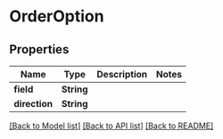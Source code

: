 # OrderOption

## Properties
Name | Type | Description | Notes
------------ | ------------- | ------------- | -------------
**field** | **String** |  | 
**direction** | **String** |  | 

[[Back to Model list]](../README.md#documentation-for-models) [[Back to API list]](../README.md#documentation-for-api-endpoints) [[Back to README]](../README.md)



